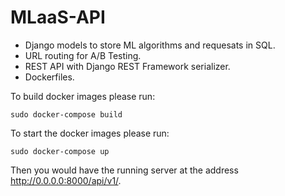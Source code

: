 # MLaaS-API
- Django models to store ML algorithms and requesats in SQL.
- URL routing for A/B Testing.
- REST API with Django REST Framework serializer.
- Dockerfiles.


To build docker images please run:
```
sudo docker-compose build
```

To start the docker images please run:
```
sudo docker-compose up
```
Then you would have the running server at the address http://0.0.0.0:8000/api/v1/.
